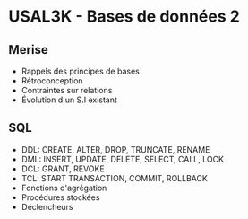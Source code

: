 # USAL3K - Bases de données 2

## Merise 
- Rappels des principes de bases
- Rétroconception 
- Contraintes sur relations
- Évolution d'un S.I existant

## SQL 
- DDL: CREATE, ALTER, DROP, TRUNCATE, RENAME 
- DML: INSERT, UPDATE, DELETE, SELECT, CALL, LOCK
- DCL: GRANT, REVOKE
- TCL: START TRANSACTION, COMMIT, ROLLBACK
- Fonctions d'agrégation
- Procédures stockées
- Déclencheurs 
